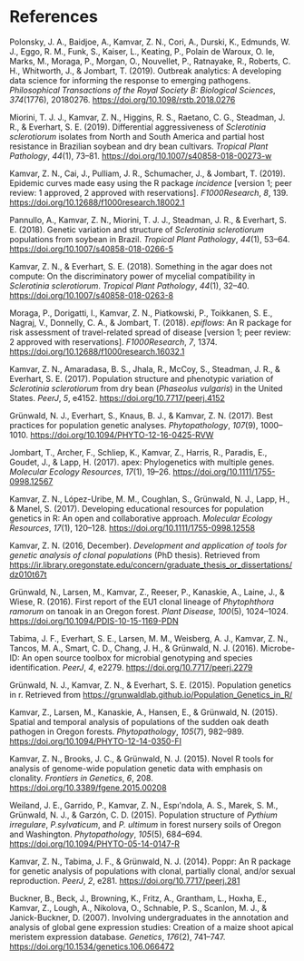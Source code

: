 <h1 id="references" class="unnumbered">References</h1>
<div id="refs" class="references">
<div id="ref-polonsky2019outbreak">
<p>Polonsky, J. A., Baidjoe, A., Kamvar, Z. N., Cori, A., Durski, K., Edmunds, W. J., Eggo, R. M., Funk, S., Kaiser, L., Keating, P., Polain de Waroux, O. le, Marks, M., Moraga, P., Morgan, O., Nouvellet, P., Ratnayake, R., Roberts, C. H., Whitworth, J., &amp; Jombart, T. (2019). Outbreak analytics: A developing data science for informing the response to emerging pathogens. <em>Philosophical Transactions of the Royal Society B: Biological Sciences</em>, <em>374</em>(1776), 20180276. <a href="https://doi.org/10.1098/rstb.2018.0276">https://doi.org/10.1098/rstb.2018.0276</a></p>
</div>
<div id="ref-miorini2019differential">
<p>Miorini, T. J. J., Kamvar, Z. N., Higgins, R. S., Raetano, C. G., Steadman, J. R., &amp; Everhart, S. E. (2019). Differential aggressiveness of <em>Sclerotinia sclerotiorum</em> isolates from North and South America and partial host resistance in Brazilian soybean and dry bean cultivars. <em>Tropical Plant Pathology</em>, <em>44</em>(1), 73–81. <a href="https://doi.org/10.1007/s40858-018-00273-w">https://doi.org/10.1007/s40858-018-00273-w</a></p>
</div>
<div id="ref-kamvar2019epidemic">
<p>Kamvar, Z. N., Cai, J., Pulliam, J. R., Schumacher, J., &amp; Jombart, T. (2019). Epidemic curves made easy using the R package <em>incidence</em> [version 1; peer review: 1 approved, 2 approved with reservations]. <em>F1000Research</em>, <em>8</em>, 139. <a href="https://doi.org/10.12688/f1000research.18002.1">https://doi.org/10.12688/f1000research.18002.1</a></p>
</div>
<div id="ref-pannullo2018genetic">
<p>Pannullo, A., Kamvar, Z. N., Miorini, T. J. J., Steadman, J. R., &amp; Everhart, S. E. (2018). Genetic variation and structure of <em>Sclerotinia sclerotiorum</em> populations from soybean in Brazil. <em>Tropical Plant Pathology</em>, <em>44</em>(1), 53–64. <a href="https://doi.org/10.1007/s40858-018-0266-5">https://doi.org/10.1007/s40858-018-0266-5</a></p>
</div>
<div id="ref-kamvar2018something">
<p>Kamvar, Z. N., &amp; Everhart, S. E. (2018). Something in the agar does not compute: On the discriminatory power of mycelial compatibility in <em>Sclerotinia sclerotiorum</em>. <em>Tropical Plant Pathology</em>, <em>44</em>(1), 32–40. <a href="https://doi.org/10.1007/s40858-018-0263-8">https://doi.org/10.1007/s40858-018-0263-8</a></p>
</div>
<div id="ref-moraga2018epiflows">
<p>Moraga, P., Dorigatti, I., Kamvar, Z. N., Piatkowski, P., Toikkanen, S. E., Nagraj, V., Donnelly, C. A., &amp; Jombart, T. (2018). <em>epiflows</em>: An R package for risk assessment of travel-related spread of disease [version 1; peer review: 2 approved with reservations]. <em>F1000Research</em>, <em>7</em>, 1374. <a href="https://doi.org/10.12688/f1000research.16032.1">https://doi.org/10.12688/f1000research.16032.1</a></p>
</div>
<div id="ref-kamvar2017population">
<p>Kamvar, Z. N., Amaradasa, B. S., Jhala, R., McCoy, S., Steadman, J. R., &amp; Everhart, S. E. (2017). Population structure and phenotypic variation of <em>Sclerotinia sclerotiorum</em> from dry bean (<em>Phaseolus vulgaris</em>) in the United States. <em>PeerJ</em>, <em>5</em>, e4152. <a href="https://doi.org/10.7717/peerj.4152">https://doi.org/10.7717/peerj.4152</a></p>
</div>
<div id="ref-grunwald2017best">
<p>Grünwald, N. J., Everhart, S., Knaus, B. J., &amp; Kamvar, Z. N. (2017). Best practices for population genetic analyses. <em>Phytopathology</em>, <em>107</em>(9), 1000–1010. <a href="https://doi.org/10.1094/PHYTO-12-16-0425-RVW">https://doi.org/10.1094/PHYTO-12-16-0425-RVW</a></p>
</div>
<div id="ref-jombart2017apex">
<p>Jombart, T., Archer, F., Schliep, K., Kamvar, Z., Harris, R., Paradis, E., Goudet, J., &amp; Lapp, H. (2017). apex: Phylogenetics with multiple genes. <em>Molecular Ecology Resources</em>, <em>17</em>(1), 19–26. <a href="https://doi.org/10.1111/1755-0998.12567">https://doi.org/10.1111/1755-0998.12567</a></p>
</div>
<div id="ref-kamvar2017developing">
<p>Kamvar, Z. N., López-Uribe, M. M., Coughlan, S., Grünwald, N. J., Lapp, H., &amp; Manel, S. (2017). Developing educational resources for population genetics in R: An open and collaborative approach. <em>Molecular Ecology Resources</em>, <em>17</em>(1), 120–128. <a href="https://doi.org/10.1111/1755-0998.12558">https://doi.org/10.1111/1755-0998.12558</a></p>
</div>
<div id="ref-kamvar2016development">
<p>Kamvar, Z. N. (2016, December). <em>Development and application of tools for genetic analysis of clonal populations</em> (PhD thesis). Retrieved from <a href="https://ir.library.oregonstate.edu/concern/graduate_thesis_or_dissertations/dz010t67t">https://ir.library.oregonstate.edu/concern/graduate_thesis_or_dissertations/dz010t67t</a></p>
</div>
<div id="ref-grunwald2016first">
<p>Grünwald, N., Larsen, M., Kamvar, Z., Reeser, P., Kanaskie, A., Laine, J., &amp; Wiese, R. (2016). First report of the EU1 clonal lineage of <em>Phytophthora ramorum</em> on tanoak in an Oregon forest. <em>Plant Disease</em>, <em>100</em>(5), 1024–1024. <a href="https://doi.org/10.1094/PDIS-10-15-1169-PDN">https://doi.org/10.1094/PDIS-10-15-1169-PDN</a></p>
</div>
<div id="ref-tabima2016microbe">
<p>Tabima, J. F., Everhart, S. E., Larsen, M. M., Weisberg, A. J., Kamvar, Z. N., Tancos, M. A., Smart, C. D., Chang, J. H., &amp; Grünwald, N. J. (2016). Microbe-ID: An open source toolbox for microbial genotyping and species identification. <em>PeerJ</em>, <em>4</em>, e2279. <a href="https://doi.org/10.7717/peerj.2279">https://doi.org/10.7717/peerj.2279</a></p>
</div>
<div id="ref-grunwald2015population">
<p>Grünwald, N. J., Kamvar, Z. N., &amp; Everhart, S. E. (2015). Population genetics in r. Retrieved from <a href="https://grunwaldlab.github.io/Population_Genetics_in_R/">https://grunwaldlab.github.io/Population_Genetics_in_R/</a></p>
</div>
<div id="ref-kamvar2015spatial">
<p>Kamvar, Z., Larsen, M., Kanaskie, A., Hansen, E., &amp; Grünwald, N. (2015). Spatial and temporal analysis of populations of the sudden oak death pathogen in Oregon forests. <em>Phytopathology</em>, <em>105</em>(7), 982–989. <a href="https://doi.org/10.1094/PHYTO-12-14-0350-FI">https://doi.org/10.1094/PHYTO-12-14-0350-FI</a></p>
</div>
<div id="ref-kamvar2015novel">
<p>Kamvar, Z. N., Brooks, J. C., &amp; Grünwald, N. J. (2015). Novel R tools for analysis of genome-wide population genetic data with emphasis on clonality. <em>Frontiers in Genetics</em>, <em>6</em>, 208. <a href="https://doi.org/10.3389/fgene.2015.00208">https://doi.org/10.3389/fgene.2015.00208</a></p>
</div>
<div id="ref-weiland2015population">
<p>Weiland, J. E., Garrido, P., Kamvar, Z. N., Espı'ndola, A. S., Marek, S. M., Grünwald, N. J., &amp; Garzón, C. D. (2015). Population structure of <em>Pythium irregulare</em>, <em>P.sylvaticum</em>, and <em>P. ultimum</em> in forest nursery soils of Oregon and Washington. <em>Phytopathology</em>, <em>105</em>(5), 684–694. <a href="https://doi.org/10.1094/PHYTO-05-14-0147-R">https://doi.org/10.1094/PHYTO-05-14-0147-R</a></p>
</div>
<div id="ref-kamvar2014poppr">
<p>Kamvar, Z. N., Tabima, J. F., &amp; Grünwald, N. J. (2014). Poppr: An R package for genetic analysis of populations with clonal, partially clonal, and/or sexual reproduction. <em>PeerJ</em>, <em>2</em>, e281. <a href="https://doi.org/10.7717/peerj.281">https://doi.org/10.7717/peerj.281</a></p>
</div>
<div id="ref-buckner2007involving">
<p>Buckner, B., Beck, J., Browning, K., Fritz, A., Grantham, L., Hoxha, E., Kamvar, Z., Lough, A., Nikolova, O., Schnable, P. S., Scanlon, M. J., &amp; Janick-Buckner, D. (2007). Involving undergraduates in the annotation and analysis of global gene expression studies: Creation of a maize shoot apical meristem expression database. <em>Genetics</em>, <em>176</em>(2), 741–747. <a href="https://doi.org/10.1534/genetics.106.066472">https://doi.org/10.1534/genetics.106.066472</a></p>
</div>
</div>
